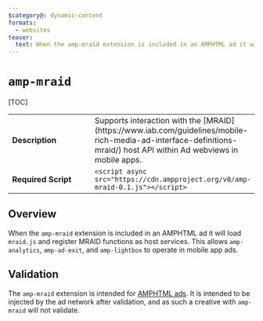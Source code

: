 ```yaml
---
$category@: dynamic-content
formats:
  - websites
teaser:
  text: When the amp-mraid extension is included in an AMPHTML ad it will load mraid.js and register MRAID functions as host services.
---
```

<!--
Copyright 2018 The AMP HTML Authors. All Rights Reserved.

Licensed under the Apache License, Version 2.0 (the "License");
you may not use this file except in compliance with the License.
You may obtain a copy of the License at

      http://www.apache.org/licenses/LICENSE-2.0

Unless required by applicable law or agreed to in writing, software
distributed under the License is distributed on an "AS-IS" BASIS,
WITHOUT WARRANTIES OR CONDITIONS OF ANY KIND, either express or implied.
See the License for the specific language governing permissions and
limitations under the License.
-->

# <a name="amp-mraid"></a> `amp-mraid`

[TOC]

<table>
  <tr>
    <td width="40%"><strong>Description</strong></td>
    <td>Supports interaction with the [MRAID](https://www.iab.com/guidelines/mobile-rich-media-ad-interface-definitions-mraid/) host API within Ad webviews in
        mobile apps.</td>
  </tr>
  <tr>
    <td><strong>Required Script</strong></td>
    <td><code>&lt;script async src="https://cdn.ampproject.org/v0/amp-mraid-0.1.js">&lt;/script></code></td>
  </tr>
</table>

## Overview

When the `amp-mraid` extension is included in an AMPHTML ad it will load
`mraid.js` and register MRAID functions as host services.  This allows
`amp-analytics`, `amp-ad-exit`, and `amp-lightbox` to operate in mobile app ads.

## Validation
The `amp-mraid` extension is intended for [AMPHTML
ads](https://www.ampproject.org/docs/ads/amphtml_ads).  It is intended to be
injected by the ad network after validation, and as such a creative with
`amp-mraid` will not validate.
